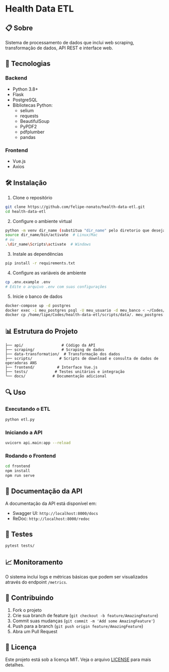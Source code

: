 # Health Data ETL

## 📋 Sobre
Sistema de processamento de dados que inclui web scraping, transformação de dados, API REST e interface web.

## 🚀 Tecnologias

### Backend
- Python 3.8+
- Flask
- PostgreSQL
- Bibliotecas Python:
  - selium
  - requests
  - BeautifulSoup
  - PyPDF2
  - pdfplumber
  - pandas

### Frontend
- Vue.js
- Axios

## 🛠️ Instalação

1. Clone o repositório
```bash
git clone https://github.com/felipe-nonato/health-data-etl.git
cd health-data-etl
```

2. Configure o ambiente virtual
```bash
python -m venv dir_name (substitua "dir_name" pelo diretorio que deseja trabalhar)
source dir_name/bin/activate  # Linux/Mac
# ou
.\dir_name\Scripts\activate  # Windows
```

3. Instale as dependências
```bash
pip install -r requirements.txt
```

4. Configure as variáveis de ambiente
```bash
cp .env.example .env
# Edite o arquivo .env com suas configurações
```

5. Inicie o banco de dados
```bash
docker-compose up -d postgres
docker exec -i meu_postgres psql -U meu_usuario -d meu_banco < ~/Codes/health-data-etl/scripts/querys/init.sql
docker cp /home/lipe/Codes/health-data-etl/scripts/data/. meu_postgres:/tmp
```

## 📊 Estrutura do Projeto

```
├── api/                 # Código da API
├── scraping/            # Scraping de dados
├── data-transformation/  # Transformação dos dados
├── scripts/            # Scripts de download e consulta de dados de operadoras ANS 
├── frontend/          # Interface Vue.js
├── tests/            # Testes unitários e integração
└── docs/            # Documentação adicional
```

## 🔍 Uso

### Executando o ETL
```bash
python etl.py
```

### Iniciando a API
```bash
uvicorn api.main:app --reload
```

### Rodando o Frontend
```bash
cd frontend
npm install
npm run serve
```

## 📝 Documentação da API

A documentação da API está disponível em:
- Swagger UI: `http://localhost:8000/docs`
- ReDoc: `http://localhost:8000/redoc`

## 🧪 Testes

```bash
pytest tests/
```

## 📈 Monitoramento

O sistema inclui logs e métricas básicas que podem ser visualizados através do endpoint `/metrics`.

## 🤝 Contribuindo

1. Fork o projeto
2. Crie sua branch de feature (`git checkout -b feature/AmazingFeature`)
3. Commit suas mudanças (`git commit -m 'Add some AmazingFeature'`)
4. Push para a branch (`git push origin feature/AmazingFeature`)
5. Abra um Pull Request

## 📄 Licença

Este projeto está sob a licença MIT. Veja o arquivo [LICENSE](LICENSE) para mais detalhes.

